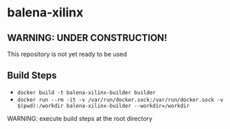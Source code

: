 # balena-xilinx
## WARNING: UNDER CONSTRUCTION!

This repository is not yet ready to be used

## Build Steps
- `docker build -t balena-xilinx-builder builder`
- `docker run --rm -it -v /var/run/docker.sock:/var/run/docker.sock -v $(pwd):/workdir balena-xilinx-builder --workdir=/workdir`

WARNING: execute build steps at the root directory